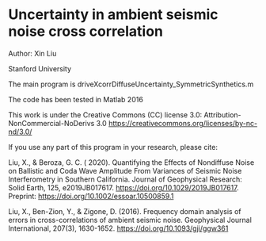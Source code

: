 # Uncertainty in ambient seismic noise cross correlation

Author: Xin Liu

Stanford University

The main program is driveXcorrDiffuseUncertainty_SymmetricSynthetics.m

The code has been tested in Matlab 2016

This work is under the Creative Commons (CC) license 3.0: Attribution-NonCommercial-NoDerivs 3.0
https://creativecommons.org/licenses/by-nc-nd/3.0/

If you use any part of this program in your research, please cite:

Liu, X., & Beroza, G. C. ( 2020). Quantifying the Effects of Nondiffuse Noise on Ballistic and Coda Wave Amplitude From Variances of Seismic Noise Interferometry in Southern California. Journal of Geophysical Research: Solid Earth, 125, e2019JB017617. https://doi.org/10.1029/2019JB017617. Preprint:
https://doi.org/10.1002/essoar.10500859.1

Liu, X., Ben-Zion, Y., & Zigone, D. (2016). Frequency domain analysis of errors in cross-correlations of ambient seismic noise. Geophysical Journal International, 207(3), 1630-1652. https://doi.org/10.1093/gji/ggw361


